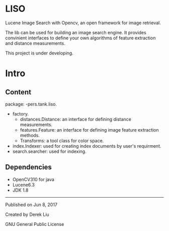 # LISO

Lucene Image Search with Opencv, an open framework for image retrieval.

The lib can be used for building an image search engine. It provides convinient interfaces to define your own algorithms of feature extraction and distance measurements.

This project is under developing.

# Intro

## Content

package: 
-pers.tank.liso.
  - factory.
    - distances.Distance: an interface for defining distance measurements.
    - features.Feature: an interface for defining image feature extraction methods.
    - Transforms: a tool class for color space.
  - index.Indexer: used for creating index documents by user's requirment.
  - search.searcher: used for indexing.
  
## Dependencies

- OpenCV310 for java
- Lucene6.3
- JDK 1.8

---
Published on Jun 8, 2017

Created by Derek Liu

GNU General Public License
